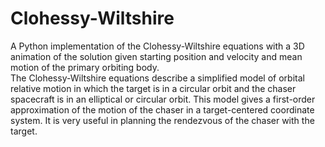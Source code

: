# Clohessy-Wiltshire

A Python implementation of the Clohessy-Wiltshire equations with a 3D animation of the solution given starting position and velocity and mean motion of the primary orbiting body.  
The Clohessy-Wiltshire equations describe a simplified model of orbital relative motion in which the target is in a circular orbit and the chaser spacecraft is in an elliptical or circular orbit. This model gives a first-order approximation of the motion of the chaser in a target-centered coordinate system. It is very useful in planning the rendezvous of the chaser with the target.
